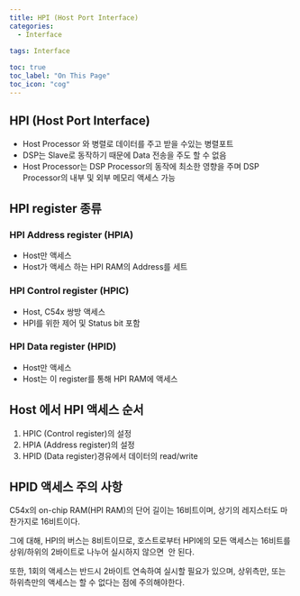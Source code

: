 ```yaml
---
title: HPI (Host Port Interface)
categories:
  - Interface
  
tags: Interface

toc: true
toc_label: "On This Page"
toc_icon: "cog"
---
```


## HPI (Host Port Interface)
- Host Processor 와 병렬로 데이터를 주고 받을 수있는 병렬포트
- DSP는 Slave로 동작하기 때문에 Data 전송을 주도 할 수 없음
- Host Processor는 DSP Processor의 동작에 최소한 영향을 주며 DSP Processor의 내부 및 외부 메모리 액세스 가능


## HPI register 종류

### HPI Address register (HPIA)
- Host만 액세스
- Host가 액세스 하는 HPI RAM의 Address를 세트

### HPI Control register (HPIC)
- Host, C54x 쌍방 액세스
- HPI를 위한 제어 및 Status bit 포함

### HPI Data register (HPID)
- Host만 액세스
- Host는 이 register를 통해 HPI RAM에 액세스


## Host 에서 HPI 액세스 순서
1. HPIC (Control register)의 설정
2. HPIA (Address register)의 설정
3. HPID (Data register)경유에서 데이터의 read/write



## HPID 액세스 주의 사항
C54x의 on-chip RAM(HPI  RAM)의 단어 길이는 16비트이며, 상기의 레지스터도 마찬가지로 16비트이다. 

그에 대해, HPI의 버스는 8비트이므로,  호스트로부터 HPI에의 모든 액세스는 16비트를 상위/하위의 2바이트로 나누어 실시하지 않으면  안 된다. 

또한, 1회의 액세스는 반드시 2바이트 연속하여 실시할 필요가 있으며, 상위측만, 또는 하위측만의 액세스는 할 수 없다는 점에 주의해야한다.
